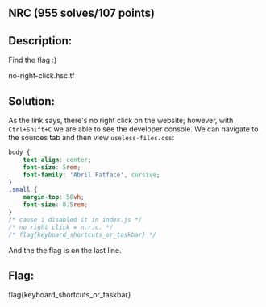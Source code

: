 ## NRC (955 solves/107 points) ##
## Description:
Find the flag :)

no-right-click.hsc.tf

## Solution:
As the link says, there's no right click on the website; however, with ``Ctrl+Shift+C`` we are able to see the developer console. We can navigate to the sources tab and then view ``useless-files.css``:
```css
body {
    text-align: center;
    font-size: 5rem;
    font-family: 'Abril Fatface', cursive;
}
.small {
    margin-top: 50vh;
    font-size: 0.5rem;
}
/* cause i disabled it in index.js */
/* no right click = n.r.c. */
/* flag{keyboard_shortcuts_or_taskbar} */
```
And the the flag is on the last line.

## Flag:
flag{keyboard_shortcuts_or_taskbar}